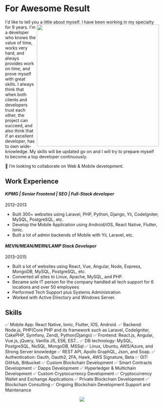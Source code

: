 

# For Awesome Result

I'd like to tell you a little about myself. <a href="#">
<img align="right" width="400" src="https://res.cloudinary.com/practicaldev/image/fetch/s--sNXjzc6P--/c_limit%2Cf_auto%2Cfl_progressive%2Cq_66%2Cw_880/https://media1.tenor.com/images/0c34272909ee2a4db5606a014082312b/tenor.gif%3Fitemid%3D15828752" />
</a> I have been working in my specialty for 9 years.
I'm a developer who knows the value of time, works very hard, and always provides work on time, and prove myself with great skills. I always think that when both clients and developers trust each other, the project can succeed, and also think that if an excellent developer, has to own wide-knowledge.
My skills will be updated go on and I will try to prepare myself to become a top developer continuously. 


👯 I’m looking to collaborate on Web & Mobile development.

## Work Experience
#### *KPMG | Senior Frontend | SEO | Full-Stack developer*
2012–2013
- Built 300+ websites using Laravel, PHP, Python, Django, Yii, CodeIgniter, MySQL, PostgreSQL, etc.
- Develop the Mobile Application using Android/iOS, React Native, Flutter, Ionic.
- Built a lot of admin backends of Mobile with Yii, Laravel, etc.

#### *MEVN/MEAN/MERN/LAMP Stack Developer*
2013–2015
- Built a lot of websites using React, Vue, Angular, Node, Express, MongoDB, MySQL, PostgreSQL, etc.
- Converted all sites to Linux, Apache, MySQL, and PHP.
- Became sole IT person for the company handled all tech support for 6 locations and over 50 employees
- Performed Tech Support plus Systems Administration
- Worked with Active Directory and Windows Server.

## Skills
✅ Mobile App: React Native, Ionic, Flutter, IOS, Android.
✅ Backend: Node.js, PHP(Core PHP and its framework such as Laravel,
CodeIgniter, CakePHP, Symfony, Zend), Python(Django)
✅ Frontend: React.js, Angular, Vue.js, jQuery, Vanilla JS, ES6, ES7...
✅ DB technology: MySQL, PostgreSQL, NoSQL, MongoDB, MSSql
✅ Linux, Ubuntu, AWS/Azure, and Strong Server knowledge
✅ REST API, Apollo GraphQL, Json, and Soap.
✅ Authentication: Oauth, Oauth2, 2FA, Hawk, AWS Signature, Beta
✅ GIT: GitHub, Bitbucket
✅ Custom Blockchain Development 
✅ Smart Contracts Development 
✅ Dapps Development 
✅ Hyperledger & Multichain Development
✅ Custom Cryptocurrency Development
✅ Cryptocurrency Wallet and Exchange Applications 
✅ Private Blockchain Development 
✅ Blockchain Consulting 
✅ Ongoing Blockchain Development Support and Maintenance 


<p align="center">
<img src="https://res.cloudinary.com/practicaldev/image/fetch/s--hjico-IG--/c_limit%2Cf_auto%2Cfl_progressive%2Cq_auto%2Cw_880/https://github-readme-streak-stats.herokuapp.com/%3Fuser%3DNaereen%26theme%3Dblue-green" />
</p>
